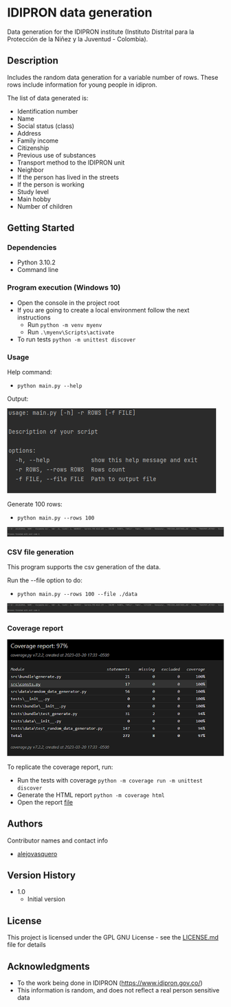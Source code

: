 # IDIPRON data generation
Data generation for the IDIPRON institute (Instituto Distrital para la Protección de la Niñez y la Juventud - Colombia).

## Description

Includes the random data generation for a variable number of rows. These rows include information for young people in idipron.

The list of data generated is:

* Identification number
* Name
* Social status (class)
* Address
* Family income
* Citizenship
* Previous use of substances
* Transport method to the IDIPRON unit
* Neighbor
* If the person has lived in the streets
* If the person is working
* Study level
* Main hobby
* Number of children

## Getting Started

### Dependencies

* Python 3.10.2
* Command line

### Program execution (Windows 10)

* Open the console in the project root
* If you are going to create a local environment follow the next instructions
  * Run ```python -m venv myenv```
  * Run ```.\myenv\Scripts\activate```
* To run tests ```python -m unittest discover```

### Usage

Help command:
* ```python main.py --help```

Output:

![img.png](img/help_command.png)

Generate 100 rows:
* ```python main.py --rows 100```

![img.png](img/run_image.png)

### CSV file generation

This program supports the csv generation of the data.

Run the --file option to do:

* ```python main.py --rows 100 --file ./data```

![img.png](img/run_image.png)

### Coverage report

![](img/coverage_report.PNG)

To replicate the coverage report, run:
* Run the tests with coverage ```python -m coverage run -m unittest discover```
* Generate the HTML report ```python -m coverage html```
* Open the report [file](htmlcov/index.html)

## Authors

Contributor names and contact info

- [alejovasquero](https://github.com/alejovasquero)

## Version History

* 1.0
    * Initial version

## License

This project is licensed under the GPL GNU License - see the [LICENSE.md](/LICENSE) file for details

## Acknowledgments

* To the work being done in IDIPRON (https://www.idipron.gov.co/) 
* This information is random, and does not reflect a real person sensitive data